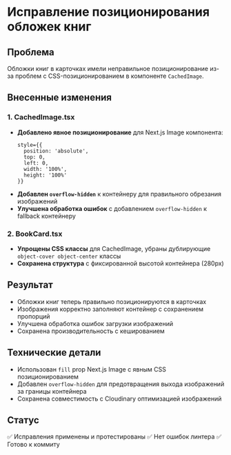 # Исправление позиционирования обложек книг

## Проблема
Обложки книг в карточках имели неправильное позиционирование из-за проблем с CSS-позиционированием в компоненте `CachedImage`.

## Внесенные изменения

### 1. CachedImage.tsx
- **Добавлено явное позиционирование** для Next.js Image компонента:
  ```tsx
  style={{
    position: 'absolute',
    top: 0,
    left: 0,
    width: '100%',
    height: '100%'
  }}
  ```
- **Добавлен `overflow-hidden`** к контейнеру для правильного обрезания изображений
- **Улучшена обработка ошибок** с добавлением `overflow-hidden` к fallback контейнеру

### 2. BookCard.tsx
- **Упрощены CSS классы** для CachedImage, убраны дублирующие `object-cover object-center` классы
- **Сохранена структура** с фиксированной высотой контейнера (280px)

## Результат
- Обложки книг теперь правильно позиционируются в карточках
- Изображения корректно заполняют контейнер с сохранением пропорций
- Улучшена обработка ошибок загрузки изображений
- Сохранена производительность с кешированием

## Технические детали
- Использован `fill` prop Next.js Image с явным CSS позиционированием
- Добавлен `overflow-hidden` для предотвращения выхода изображений за границы контейнера
- Сохранена совместимость с Cloudinary оптимизацией изображений

## Статус
✅ Исправления применены и протестированы
✅ Нет ошибок линтера
✅ Готово к коммиту
